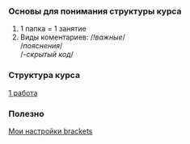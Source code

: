 ### Основы для понимания структуры курса
1.  1 папка = 1 занятие  
2.  Виды коментариев:
  /*!важные*/  
  /*пояснения*/  
  /*-скрытый код*/  
### Cтруктура курса
[1 работа](https://github.com/VipBender/JavaScript/tree/master/1js)  
### Полезно
[Мои настройки brackets](https://github.com/VipBender/JavaScript/blob/master/Brackets)